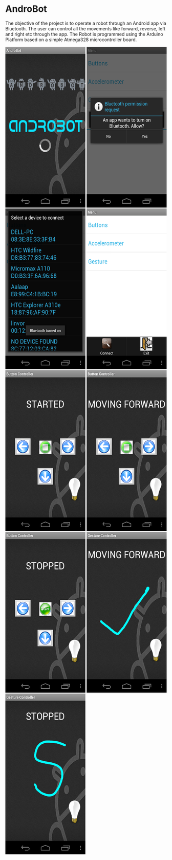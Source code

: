 # AndroBot
The objective of the project is to operate a robot through an Android app via Bluetooth. The user can control all the
movements like forward, reverse, left and right etc through the app. The Robot is programmed using the Arduino
Platform based on a simple Atmega328 microcontroller board.


<img src="https://github.com/rakshith095/AndroBot/blob/master/screenshots/Screenshot_2013-04-24-14-08-56.png" width="250" height="500">
<img src="https://github.com/rakshith095/AndroBot/blob/master/screenshots/Screenshot_2013-04-24-14-09-39.png" width="250" height="500">
<img src="https://github.com/rakshith095/AndroBot/blob/master/screenshots/Screenshot_2013-04-24-14-09-48.png" width="250" height="500">
<img src="https://github.com/rakshith095/AndroBot/blob/master/screenshots/Screenshot_2013-04-24-14-09-35.png" width="250" height="500">
<img src="https://github.com/rakshith095/AndroBot/blob/master/screenshots/Screenshot_2013-04-24-14-08-38.png" width="250" height="500">
<img src="https://github.com/rakshith095/AndroBot/blob/master/screenshots/Screenshot_2013-04-24-14-08-34.png" width="250" height="500">
<img src="https://github.com/rakshith095/AndroBot/blob/master/screenshots/Screenshot_2013-04-24-14-08-18.png" width="250" height="500">
<img src="https://github.com/rakshith095/AndroBot/blob/master/screenshots/Screenshot_2013-05-21-08-32-37.png" width="250" height="500">
<img src="https://github.com/rakshith095/AndroBot/blob/master/screenshots/Screenshot_2013-05-21-08-33-23.png" width="250" height="500">

